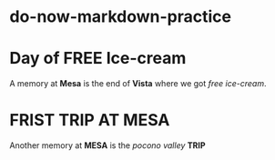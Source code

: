 # do-now-markdown-practice
# Day of FREE Ice-cream
A memory at **Mesa** is the end of **Vista** where we got *free ice-cream*.
# FRIST TRIP AT MESA
Another memory at **MESA** is the *pocono valley* **TRIP**